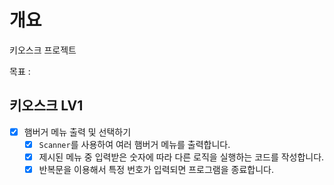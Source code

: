 # 개요 
키오스크 프로젝트

목표 :

## 키오스크 LV1
- [x] 햄버거 메뉴 출력 및 선택하기
  - [x] `Scanner`를 사용하여 여러 햄버거 메뉴를 출력합니다.
  - [x] 제시된 메뉴 중 입력받은 숫자에 따라 다른 로직을 실행하는 코드를 작성합니다.
  - [x] 반복문을 이용해서 특정 번호가 입력되면 프로그램을 종료합니다.